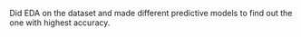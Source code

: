 Did EDA on the dataset and made different predictive models to find out the one with highest accuracy.
